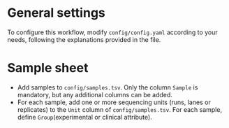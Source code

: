 
# General settings
To configure this workflow, modify ``config/config.yaml`` according to your needs, following the explanations provided in the file.

# Sample sheet
* Add samples to `config/samples.tsv`. Only the column `Sample` is mandatory, but any additional columns can be added.
* For each sample, add one or more sequencing units (runs, lanes or replicates) to the `Unit` column of `config/samples.tsv`. For each sample, define `Group`(experimental or clinical attribute).